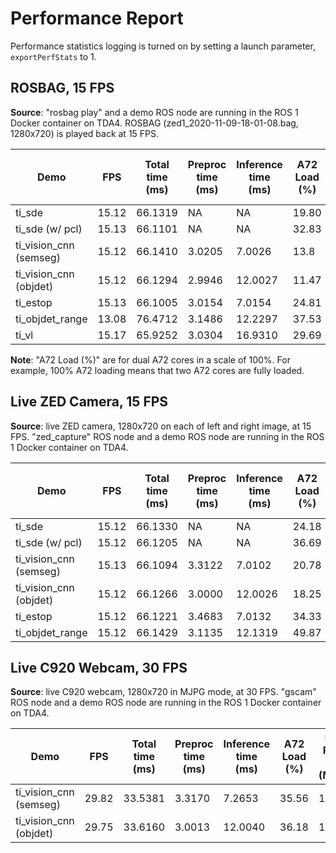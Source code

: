 Performance Report
==================

Performance statistics logging is turned on by setting a launch parameter, `exportPerfStats` to 1.

## ROSBAG, 15 FPS

**Source**: "rosbag play" and a demo ROS node are running in the ROS 1 Docker container on TDA4. ROSBAG (zed1_2020-11-09-18-01-08.bag, 1280x720) is played back at 15 FPS.

Demo | FPS| Total time (ms)| Preproc time (ms)| Inference time (ms)| A72 Load (%)| DDR Read BW (MB/s)| DDR Write BW (MB/s)| DDR Total BW (MB/s)| C71 Load (%)| C66_1 Load (%)| C66_2 Load (%)| MCU2_0 Load (%)| MCU2_1 Load (%)| MSC_0 (%)| MSC_1 (%)| VISS (%)| NF (%)| LDC (%)| SDE (%)| DOF (%)
----|-----|-----|-----|-----|-----|-----|-----|-----|-----|-----|-----|-----|-----|-----|-----|-----|-----|-----|-----|-----
ti_sde| 15.12| 66.1319| NA| NA| 19.80| 691| 529| 1220| 0.0| 1.0| 1.0| 2.0| 1.0| 0| 0| 0| 0| 4.51| 16.25| 0
ti_sde (w/ pcl)| 15.13| 66.1101| NA| NA| 32.83| 1053| 922| 1975| 0.0| 16.0| 1.0| 3.0| 2.0| 6.61| 0| 0| 0| 4.50| 20.89| 0
ti_vision_cnn (semseg)| 15.12| 66.1410| 3.0205| 7.0026| 13.8| 517| 308| 825| 11.0| 1.0| 1.0| 1.0| 1.0| 3.22| 0| 0| 0| 2.14| 0| 0
ti_vision_cnn (objdet)| 15.12| 66.1294| 2.9946| 12.0027| 11.47| 700| 298| 998| 17.0| 0.0| 0.0| 2.0| 1.0| 3.21| 0| 0| 0| 2.12| 0| 0
ti_estop| 15.13| 66.1005| 3.0154| 7.0154| 24.81| 912| 597| 1509| 11.0| 0.0| 1.0| 2.0| 1.0| 3.32| 0| 0| 0| 4.57| 16.33| 0
ti_objdet_range| 13.08| 76.4712| 3.1486| 12.2297| 37.53| 1353| 906| 2259| 15.0| 0.0| 0.0| 3.0| 2.0| 8.1| 0| 0| 0| 5.54| 20.39| 0
ti_vl| 15.17| 65.9252| 3.0304| 16.9310| 29.69| 1150| 987| 2137| 17.0| 68.0| 2.0| 2.0| 1.0| 1.26| 0| 0| 0| 0.80| 0| 0

**Note**: "A72 Load (%)" are for dual A72 cores in a scale of 100%. For example, 100% A72 loading means that two A72 cores are fully loaded.

## Live ZED Camera, 15 FPS

**Source**: live ZED camera, 1280x720 on each of left and right image, at 15 FPS. "zed_capture" ROS node and a demo ROS node are running in the ROS 1 Docker container on TDA4.

Demo | FPS| Total time (ms)| Preproc time (ms)| Inference time (ms)| A72 Load (%)| DDR Read BW (MB/s)| DDR Write BW (MB/s)| DDR Total BW (MB/s)| C71 Load (%)| C66_1 Load (%)| C66_2 Load (%)| MCU2_0 Load (%)| MCU2_1 Load (%)| MSC_0 (%)| MSC_1 (%)| VISS (%)| NF (%)| LDC (%)| SDE (%)| DOF (%)
----|-----|-----|-----|-----|-----|-----|-----|-----|-----|-----|-----|-----|-----|-----|-----|-----|-----|-----|-----|-----
ti_sde| 15.12| 66.1330| NA| NA| 24.18| 932| 864| 1796| 0.0| 0.0| 0.0| 2.0| 1.0| 0| 0| 0| 0| 4.53| 16.34| 0
ti_sde (w/ pcl)| 15.12| 66.1205| NA| NA| 36.69| 1249| 1135| 2384| 0.0| 16.0| 1.0| 3.0| 2.0| 6.68| 0| 0| 0| 4.55| 20.97| 0
ti_vision_cnn (semseg)| 15.13| 66.1094| 3.3122| 7.0102| 20.78| 793| 669| 1462| 11.0| 1.0| 0.0| 2.0| 1.0| 3.27| 0| 0| 0| 2.17| 0| 0
ti_vision_cnn (objdet)| 15.12| 66.1266| 3.0000| 12.0026| 18.25| 971| 659| 1630| 17.0| 1.0| 1.0| 2.0| 1.0| 3.26| 0| 0| 0| 2.16| 0| 0
ti_estop| 15.12| 66.1221| 3.4683| 7.0132| 34.33| 1163| 932| 2095| 11.0| 1.0| 0.0| 2.0| 1.0| 3.30| 0| 0| 0| 4.54| 16.25| 0
ti_objdet_range| 15.12| 66.1429| 3.1135| 12.1319| 49.87| 1895| 1376| 3271| 18.0| 0.0| 0.0| 4.0| 2.0| 10.4| 0| 0| 0| 7.3| 24.67| 0

## Live C920 Webcam, 30 FPS

**Source**: live C920 webcam, 1280x720 in MJPG mode, at 30 FPS. "gscam" ROS node and a demo ROS node are running in the ROS 1 Docker container on TDA4.

Demo | FPS| Total time (ms)| Preproc time (ms)| Inference time (ms)| A72 Load (%)| DDR Read BW (MB/s)| DDR Write BW (MB/s)| DDR Total BW (MB/s)| C71 Load (%)| C66_1 Load (%)| C66_2 Load (%)| MCU2_0 Load (%)| MCU2_1 Load (%)| MSC_0 (%)| MSC_1 (%)| VISS (%)| NF (%)| LDC (%)| SDE (%)| DOF (%)
----|-----|-----|-----|-----|-----|-----|-----|-----|-----|-----|-----|-----|-----|-----|-----|-----|-----|-----|-----|-----
ti_vision_cnn (semseg)| 29.82| 33.5381| 3.3170| 7.2653| 35.56| 1153| 728| 1881| 20.0| 19.0| 1.0| 2.0| 1.0| 6.26| 0| 0| 0| 4.15| 0| 0
ti_vision_cnn (objdet)| 29.75| 33.6160| 3.0013| 12.0040| 36.18| 1514| 707| 2221| 34.0| 19.0| 0.0| 3.0| 1.0| 6.21| 0| 0| 0| 4.11| 0| 0
